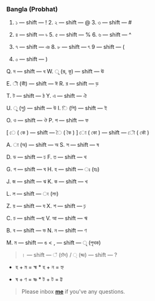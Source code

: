 ### Bangla (Probhat)

1. ১ — shift — !     2. ২ — shift — @                      3. ৩ — shift — #

4. ৪ — shift — ৳     5. ৫ — shift — %                       6. ৬ — shift — ^  

7. ৭ — shift — ঞ     8. ৮ — shift — ৎ                       9 — shift — (  

0. ০ — shift — ) 


Q. দ — shift — ধ                W. ূ (রূ, কূ) — shift — ঊ

E. ী (কী) — shift — ঈ         R. র — shift — ড়

T. ট — shift — ঠ                Y. এ — shift — ঐ

U. ু (সু) — shift — উ          I. ি (শি)  — shift — ই

O. ও — shift — ঔ                 P. প — shift — ফ

[ ে ( কে ) — shift —  ৈ ( কৈ )         ] ো ( কো ) — shift — ৌ ( কৌ )


A. া (অ) — shift — অ             S. স — shift — ষ

D. ড — shift — ঢ                  F. ত — shift — থ

G. গ — shift — ঘ                  H. হ — shift — ঃ (হঃ)

J. জ — shift — ঝ                  K. ক — shift — খ

L.  ল — shift — ং (লং)


Z. য় — shift — য                  X. শ — shift — ঢ়

C. চ — shift —ছ                   V. আ — shift — ঋ

B. ব — shift — ভ                  N. ন — shift — ণ

M. ম — shift — ঙ                  < , — shift — ৃ (পৃথক)

> । — shift — ঁ (চাঁদ)          /  ্ (জ্জ) — shift — ? 


* হ + ম = হ্ম                     * হ + ন = হ্ন

* ষ + ণ = ষ্ণ                     * ট + ট = ট্ট




> Please inbox **[me](https://www.facebook.com/shoriot)** if you've any questions.